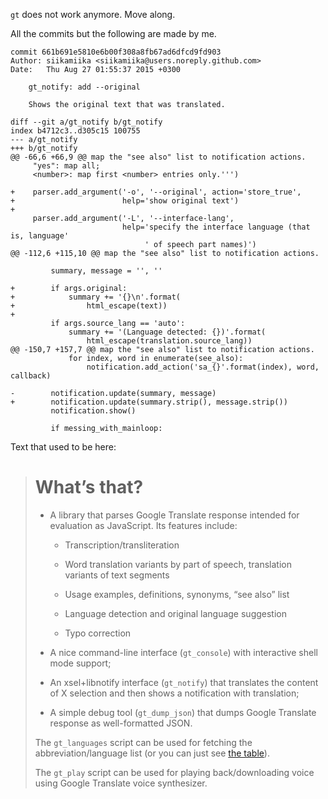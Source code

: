 `gt` does not work anymore. Move along.

All the commits but the following are made by me.

    commit 661b691e5810e6b00f308a8fb67ad6dfcd9fd903
    Author: siikamiika <siikamiika@users.noreply.github.com>
    Date:   Thu Aug 27 01:55:37 2015 +0300

        gt_notify: add --original
        
        Shows the original text that was translated.

    diff --git a/gt_notify b/gt_notify
    index b4712c3..d305c15 100755
    --- a/gt_notify
    +++ b/gt_notify
    @@ -66,6 +66,9 @@ map the "see also" list to notification actions.
         "yes": map all;
         <number>: map first <number> entries only.''')
     
    +    parser.add_argument('-o', '--original', action='store_true',
    +                        help='show original text')
    +
         parser.add_argument('-L', '--interface-lang',
                             help='specify the interface language (that is, language'
                                  ' of speech part names)')
    @@ -112,6 +115,10 @@ map the "see also" list to notification actions.
     
             summary, message = '', ''
     
    +        if args.original:
    +            summary += '{}\n'.format(
    +                html_escape(text))
    +
             if args.source_lang == 'auto':
                 summary += '(Language detected: {})'.format(
                     html_escape(translation.source_lang))
    @@ -150,7 +157,7 @@ map the "see also" list to notification actions.
                 for index, word in enumerate(see_also):
                     notification.add_action('sa_{}'.format(index), word, callback)
     
    -        notification.update(summary, message)
    +        notification.update(summary.strip(), message.strip())
             notification.show()
     
             if messing_with_mainloop:

Text that used to be here:

> # What’s that?
>
> * A library that parses Google Translate response intended for evaluation as JavaScript. Its features include:
>
>     * Transcription/transliteration
>
>     * Word translation variants by part of speech, translation variants of text segments
>
>     * Usage examples, definitions, synonyms, “see also” list
>
>     * Language detection and original language suggestion
>
>     * Typo correction
>
> * A nice command-line interface (`gt_console`) with interactive shell mode support;
>
> * An xsel+libnotify interface (`gt_notify`) that translates the content of X selection and then shows a notification with translation;
>
> * A simple debug tool (`gt_dump_json`) that dumps Google Translate response as well-formatted JSON.
>
> The `gt_languages` script can be used for fetching the abbreviation/language list (or you can just see [the table](https://github.com/shdown/gt/wiki/Languages)).
>
> The `gt_play` script can be used for playing back/downloading voice using Google Translate voice synthesizer.
